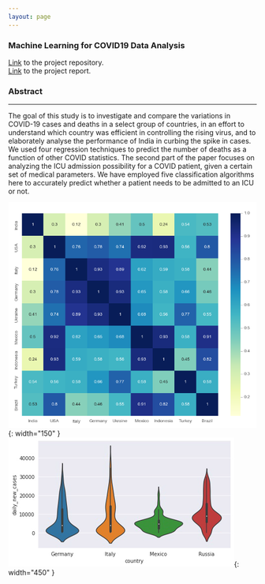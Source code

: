 ```yaml
---
layout: page
---
```



<h3><b>Machine Learning for COVID19 Data Analysis</b></h3>

[Link](https://github.com/patel-shivam/Covid-19-Analysis) to the project repository.   
[Link](files/DS203_report.pdf) to the project report. 


### **Abstract**
-------------------------------------------------------------------

The goal of this study is to investigate and compare
the variations in COVID-19 cases and deaths in a select group of
countries, in an effort to understand which country was efficient
in controlling the rising virus, and to elaborately analyse the
performance of India in curbing the spike in cases. We used
four regression techniques to predict the number of deaths as
a function of other COVID statistics. The second part of the
paper focuses on analyzing the ICU admission possibility for a
COVID patient, given a certain set of medical parameters. We
have employed five classification algorithms here to accurately
predict whether a patient needs to be admitted to an ICU or
not.


![International Cases Correlation](/images/ds203_images/international_cases_correlation.png){: width="150" }
![Violin Plot](/images/ds203_images/violin_plot_Cases.png){: width="450" }

